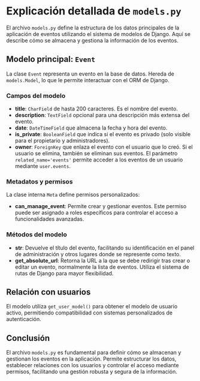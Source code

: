 # Explicación detallada de `models.py`

El archivo `models.py` define la estructura de los datos principales de la aplicación de eventos utilizando el sistema de modelos de Django. Aquí se describe cómo se almacena y gestiona la información de los eventos.

## Modelo principal: `Event`

La clase `Event` representa un evento en la base de datos. Hereda de `models.Model`, lo que le permite interactuar con el ORM de Django.

### Campos del modelo
- **title**: `CharField` de hasta 200 caracteres. Es el nombre del evento.
- **description**: `TextField` opcional para una descripción más extensa del evento.
- **date**: `DateTimeField` que almacena la fecha y hora del evento.
- **is_private**: `BooleanField` que indica si el evento es privado (solo visible para el propietario y administradores).
- **owner**: `ForeignKey` que enlaza el evento con el usuario que lo creó. Si el usuario se elimina, también se eliminan sus eventos. El parámetro `related_name='events'` permite acceder a los eventos de un usuario mediante `user.events`.

### Metadatos y permisos
La clase interna `Meta` define permisos personalizados:
- **can_manage_event**: Permite crear y gestionar eventos. Este permiso puede ser asignado a roles específicos para controlar el acceso a funcionalidades avanzadas.

### Métodos del modelo
- **__str__**: Devuelve el título del evento, facilitando su identificación en el panel de administración y otros lugares donde se represente como texto.
- **get_absolute_url**: Retorna la URL a la que se debe redirigir tras crear o editar un evento, normalmente la lista de eventos. Utiliza el sistema de rutas de Django para mayor flexibilidad.

## Relación con usuarios
El modelo utiliza `get_user_model()` para obtener el modelo de usuario activo, permitiendo compatibilidad con sistemas personalizados de autenticación.

## Conclusión
El archivo `models.py` es fundamental para definir cómo se almacenan y gestionan los eventos en la aplicación. Permite estructurar los datos, establecer relaciones con los usuarios y controlar el acceso mediante permisos, facilitando una gestión robusta y segura de la información.
